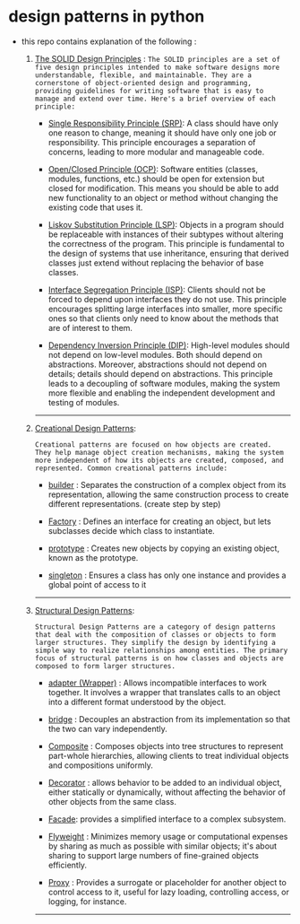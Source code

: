 # design patterns in python
- this repo contains explanation of the following :
    
    1. [The SOLID Design Principles](./01%20-%20The%20SOLID%20Design%20Principles) : 
        `The SOLID principles are a set of five design principles intended to make software designs more understandable, flexible, and maintainable. They are a cornerstone of object-oriented design and programming, providing guidelines for writing software that is easy to manage and extend over time. Here's a brief overview of each principle:`

        * [Single Responsibility Principle (SRP)](./01%20-%20The%20SOLID%20Design%20Principles/Single_Responsibility_Principle.py): A class should have only one reason to change, meaning it should have only one job or responsibility. This principle encourages a separation of concerns, leading to more modular and manageable code.

        * [Open/Closed Principle (OCP)](./01%20-%20The%20SOLID%20Design%20Principles/Open_Closed_Principle.py): Software entities (classes, modules, functions, etc.) should be open for extension but closed for modification. This means you should be able to add new functionality to an object or method without changing the existing code that uses it.

        * [Liskov Substitution Principle (LSP)](./01%20-%20The%20SOLID%20Design%20Principles/Liskov_Substitution_Principle.py): Objects in a program should be replaceable with instances of their subtypes without altering the correctness of the program. This principle is fundamental to the design of systems that use inheritance, ensuring that derived classes just extend without replacing the behavior of base classes.

        * [Interface Segregation Principle (ISP)](./01%20-%20The%20SOLID%20Design%20Principles/Interface_Segregation_Principle.py): Clients should not be forced to depend upon interfaces they do not use. This principle encourages splitting large interfaces into smaller, more specific ones so that clients only need to know about the methods that are of interest to them.

        * [Dependency Inversion Principle (DIP)](./01%20-%20The%20SOLID%20Design%20Principles/Dependency_Inversion_Principle.py): High-level modules should not depend on low-level modules. Both should depend on abstractions. Moreover, abstractions should not depend on details; details should depend on abstractions. This principle leads to a decoupling of software modules, making the system more flexible and enabling the independent development and testing of modules.

        ______________________________________________________________
    

    2. [Creational Design Patterns](./02%20-%20Creational%20Design%20Patterns):

        `Creational patterns are focused on how objects are created. They help manage object creation mechanisms, making the system more independent of how its objects are created, composed, and represented. Common creational patterns include:`


        * [builder](./02%20-%20Creational%20Design%20Patterns/1%20-%20builder) : Separates the construction of a complex object from its representation, allowing the same construction process to create different representations. (create step by step)

        * [Factory](./02%20-%20Creational%20Design%20Patterns/2%20-%20Factory) : Defines an interface for creating an object, but lets subclasses decide which class to instantiate.

        * [prototype](./02%20-%20Creational%20Design%20Patterns/3%20-%20prototype) : Creates new objects by copying an existing object, known as the prototype.

        * [singleton](./02%20-%20Creational%20Design%20Patterns/4%20-%20singleton) :  Ensures a class has only one instance and provides a global point of access to it

        ______________________________________________________________
    
    3. [Structural Design Patterns](./03%20-%20Structural%20Design%20Patterns):


        `Structural Design Patterns are a category of design patterns that deal with the composition of classes or objects to form larger structures. They simplify the design by identifying a simple way to realize relationships among entities. The primary focus of structural patterns is on how classes and objects are composed to form larger structures.`

        * [adapter (Wrapper)](./03%20-%20Structural%20Design%20Patterns/1-%20adapter) : Allows incompatible interfaces to work together. It involves a wrapper that translates calls to an object into a different format understood by the object.

        * [bridge](./03%20-%20Structural%20Design%20Patterns/2%20-%20Bridge) : Decouples an abstraction from its implementation so that the two can vary independently.

        * [Composite](./03%20-%20Structural%20Design%20Patterns/3%20-%20Composite) : Composes objects into tree structures to represent part-whole hierarchies, allowing clients to treat individual objects and compositions uniformly.

        * [Decorator](./03%20-%20Structural%20Design%20Patterns/4%20-%20Decorator) : allows behavior to be added to an individual object, either statically or dynamically, without affecting the behavior of other objects from the same class. 

        * [Facade](./03%20-%20Structural%20Design%20Patterns/5%20-%20Facade): provides a simplified interface to a complex subsystem.

        * [Flyweight](./03%20-%20Structural%20Design%20Patterns/6%20-%20Flyweight) : Minimizes memory usage or computational expenses by sharing as much as possible with similar objects; it's about sharing to support large numbers of fine-grained objects efficiently.

        * [Proxy](./03%20-%20Structural%20Design%20Patterns/7%20-%20Proxy) : Provides a surrogate or placeholder for another object to control access to it, useful for lazy loading, controlling access, or logging, for instance.

        ______________________________________________________________
